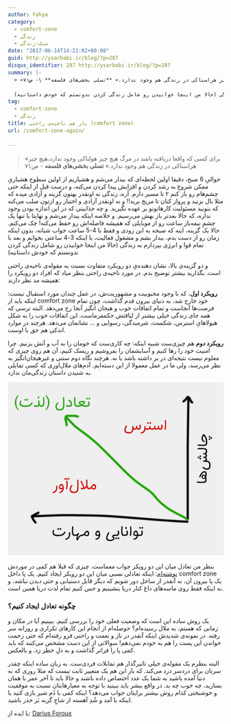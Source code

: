 ```yaml
---
author: Yahya
category:
  - comfort-zone
  - زندگی
  - سبک-زندگی
date: "2017-06-14T14:21:02+00:00"
guid: http://ysarbabi.ir/blog/?p=287
disqus_identifier: 287 http://ysarbabi.ir/blog/?p=287
summary: |-
  > «برای کسی که واقعا دریافته باشد در مرگ هیچ چیز هولناکی وجود ندارد،هیچ چیز هراسناکی در زندگی هم وجود ندارد.» **تسلی بخشی‌های فلسفه** \- ص۷۱

  حوالیِ 6 صبح، دقیقا اولین لحظه‌ای که بیدار می‌شم و هشیاریم از اولین سطوح هشیاریِ ممکن شروع به رشد کردن و افزایش پیدا کردن می‌کنه، و درست قبل از اینکه حتی چشم‌هام رو باز کنم ۲ تا مسیر دارم. آره، زندگی نه اونقدر بهتون گزینه و آزادی میده که مثلا بال بزنید و پرواز کنان تا مریخ برید!! و نه اونقدر آزادی و اختیار رو ازتون صلب می‌کنه که بتونید مسئولیت کارهاتونو بر عهده نگیرید. و چه جذابیتی که در این اندازه بودن وجود نداره، که حالا بعدتر باز بهش می‌رسیم. و خلاصه اینکه بیدار می‌شم و نهایتا با تنها یک چشمِ نیمه‌باز ساعت رو از موبایلی که همیشه فاصله‌اش رو حفظ می‌کنه!‌ چک می‌کنم. حالا یک گزینه، اینه که صبحه به این زودی و فقط با 4-5 ساعت خواب شبانه، بدون اینکه زمان رو از دست بدم، بیدار بشم و مشغول فعالیت، یا اینکه 3-4 ساعتی بخوابم و بعد با تمام قوا و انرژی بپردازم به زندگی (حالا من اینجا خوابیدن رو شامل زندگی کردن ندونستم که خودش داستانیه)
tag:
  - comfort-zone
  - زندگی
title: باز هم ناحیه‌ی راحتی (comfort zone)
url: /comfort-zone-again/

---
```

> «برای کسی که واقعا دریافته باشد در مرگ هیچ چیز هولناکی وجود ندارد،هیچ چیز هراسناکی در زندگی هم وجود ندارد.» **تسلی بخشی‌های فلسفه** \- ص۷۱

حوالیِ 6 صبح، دقیقا اولین لحظه‌ای که بیدار می‌شم و هشیاریم از اولین سطوح هشیاریِ ممکن شروع به رشد کردن و افزایش پیدا کردن می‌کنه، و درست قبل از اینکه حتی چشم‌هام رو باز کنم ۲ تا مسیر دارم. آره، زندگی نه اونقدر بهتون گزینه و آزادی میده که مثلا بال بزنید و پرواز کنان تا مریخ برید!! و نه اونقدر آزادی و اختیار رو ازتون صلب می‌کنه که بتونید مسئولیت کارهاتونو بر عهده نگیرید. و چه جذابیتی که در این اندازه بودن وجود نداره، که حالا بعدتر باز بهش می‌رسیم. و خلاصه اینکه بیدار می‌شم و نهایتا با تنها یک چشمِ نیمه‌باز ساعت رو از موبایلی که همیشه فاصله‌اش رو حفظ می‌کنه!‌ چک می‌کنم. حالا یک گزینه، اینه که صبحه به این زودی و فقط با 4-5 ساعت خواب شبانه، بدون اینکه زمان رو از دست بدم، بیدار بشم و مشغول فعالیت، یا اینکه 3-4 ساعتی بخوابم و بعد با تمام قوا و انرژی بپردازم به زندگی (حالا من اینجا خوابیدن رو شامل زندگی کردن ندونستم که خودش داستانیه)

و دو گزینه‌ی بالا، نشان دهنده‌یِ دو رویکرد متفاوت نسبت به مقوله‌ی ناحیه‌ی راحتی است. بگذارید بیشتر توضیح بدم. در مورد ناحیه‌ی راحتی بنظر میاد که افراد دو رویکرد را همیشه مد نظر دارند:

**رویکرد اول**، که با وجود محبوبیت و مشهوریت‌ش، در عمل چندان مورد استقبال نیست: اینکه باید از comfort zone خود خارج شد، به دنیای بیرون قدم گذاشت، چون تمام فرصت‌ها آنجاست و تمام اتفاقات خوب و هیجان انگیز آنجا رخ می‌دهد. البته ترسی که همه جای زندگی خیلی بیشتر از لیاقتش حکمفرماست، این اتفاقات خوب را به شکل هیولاهایِ استرس، شکست، شرمندگی، رسوایی و ... نشانمان می‌دهد. هرچند در موارد اندکی هم حق با اوست.

**رویکرد دوم** هم چیزی‌ست شبیه اینکه:‌ چه کاری‌ست که خومان را به آب و آتش بزنیم. چرا امنیت خود را رها کنیم و آسایشمان را بفروشیم و ریسک کنیم، آن هم روی چیزی که معلوم نیست نتیجه‌ای در بر داشته باشد یا نه. هرچند نگاه دوم سنتی و غیرهیجان‌انگیز به نظر می‌رسد، ولی ما در عمل معمولا از این دسته‌ایم. آدم‌های ملال‌اوری که کسی تمایلی به شنیدن داستان زندگی‌مان ندارد.

[![](/wp-content/uploads/2017/06/balance-boring-anxiety.png)](/blog/wp-content/uploads/2017/06/balance-boring-anxiety.png)

بنظر من تعادل میان این دو رویکر جواب معماست. چیزی که قبلا هم کمی در موردش [نوشته‌ام](http://ysarbabi.ir/blog/2017/05/escape-of-boring/): اینکه تعادلی نسبی میان این دو رویکر ایجاد کنیم. یک پا داخل comfort zone یک پا بیرون آن، نه آنقدر از ساحل دور شویم که دیگر قابل دستیابی و حتی دیدن نباشد، و نه اینکه فقط روی ماسه‌های داغ کنار دریا بنشینیم و حس کنیم تمام لذت دریا همین است.

### چگونه تعادل ایجاد کنیم؟

یک روش ساده این است که وضعیت فعلی خود را بررسی کنیم. ببینیم آیا در مکان و زمانی که هستم، به ملال رسیده‌ام؟ حوصله‌ام از انجام این کارهای تکراری و روزانه سر رفته. در نمونه‌ی شدیدش اینکه آنقدر در ناز و نعمت و راحتی فرو رفته‌ام که حتی زحمت خواندن این پست را هم به خودم نمی‌دهم! سوالاتی از این دست مشخص می‌کنند که باید کمی پا را فراتر گذاشت و به دلِ خطر زد. و بالعکس.

البته بنظرم یک مقوله‌ی خیلی تاثیرگذار هم تمایلات فردی‌ست. به زبان ساده اینکه چقدر سرتان برای دردسر درد می‌کند. که باز این هم یک متغییر ثابت نیست که مثلا روزی که به دنیا آمده باشید به شما یک عدد اختصاص داده باشند و حالا باید تا آخر عمر با همان بسازید، چه خوب چه بد. در واقع بیشر باید ببینید با توجه به معیارهایتان نسبت به موفقیت و خوشبختی کدام روش بیشتر برایتان جواب می‌دهد؟ اینکه کمی با دُم شیر بازی کنید یا اینکه با آمد و شُدِ آهسته از شاخِ گربه بَر حذر باشید.

با ایده از:‌ [Darius Foroux](http://dariusforoux.com/)
